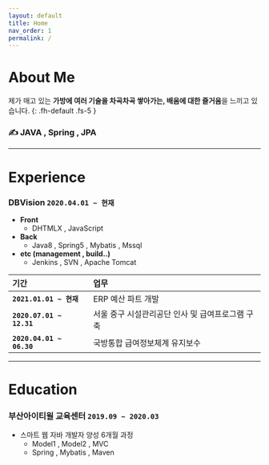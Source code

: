 ```yaml
---
layout: default
title: Home
nav_order: 1
permalink: /
---
```


# **About Me**

제가 매고 있는 **가방에 여러 기술을 차곡차곡 쌓아가는, 배움에 대한 즐거움**을 느끼고 있습니다.
{: .fh-default .fs-5 }

### ✍ **JAVA , Spring , JPA**


***

# **Experience**

### **DBVision `2020.04.01 ~ 현재`**

- **Front**
  - DHTMLX , JavaScript
- **Back**
  - Java8 , Spring5 , Mybatis , Mssql
- **etc (management , build..)**
  - Jenkins , SVN , Apache Tomcat

| 기간                             | 업무          |
|:------------------------------|:------------------|
| **`2021.01.01 ~ 현재`**   | ERP 예산 파트 개발 |
| **`2020.07.01 ~ 12.31`** | 서울 중구 시설관리공단 인사 및 급여프로그램 구축   |
| **`2020.04.01 ~ 06.30`** | 국방통합 급여정보체계 유지보수    |

***

# **Education**

### **부산아이티윌 교육센터 `2019.09 ~ 2020.03`**
- 스마트 웹 자바 개발자 양성 6개월 과정
  - Model1 , Model2 , MVC
  - Spring , Mybatis , Maven
